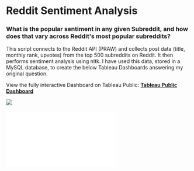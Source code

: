 # Reddit Sentiment Analysis

### What is the popular sentiment in any given Subreddit, and how does that vary across Reddit's most popular subreddits?

This script connects to the Reddit API (PRAW) and collects post data (title, monthly rank, upvotes) from the top 500 subreddits on Reddit. It then performs sentiment analysis using nltk. I have used this data, stored in a MySQL database, to create the below Tableau Dashboards answering my original question.

View the fully interactive Dashboard on Tableau Public: [**Tableau Public Dashboard**](https://public.tableau.com/app/profile/avery.headley/viz/SubredditSentiments/Subredditsvaryintheirpreferred)

![](Visualizations/subreddit_sentiments.gif)

![](Visualizations/can_we_predict_subreddit.pdf)
